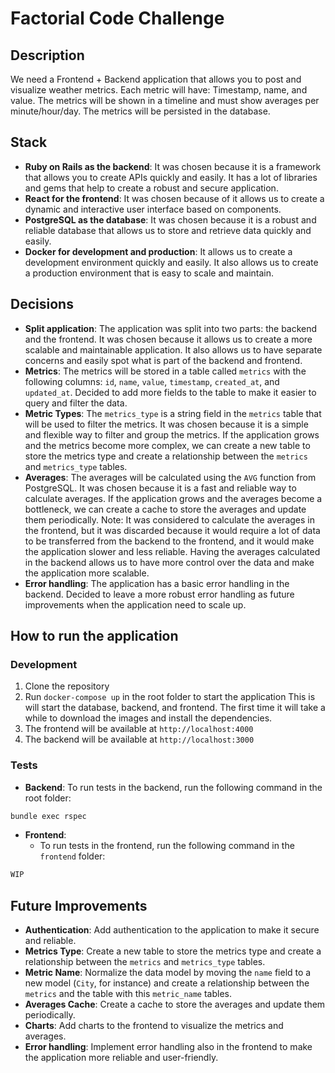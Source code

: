 # Factorial Code Challenge

## Description

We need a Frontend + Backend application that allows you to post and visualize weather metrics. Each metric will have: Timestamp, name, and value. The metrics will be shown in a timeline and must show averages per minute/hour/day. The metrics will be persisted in the database.

## Stack

- **Ruby on Rails as the backend**: It was chosen because it is a framework that allows you to create APIs quickly and easily. It has a lot of libraries and gems that help to create a robust and secure application.
- **React for the frontend**: It was chosen because of it allows us to create a dynamic and interactive user interface based on components.
- **PostgreSQL as the database**: It was chosen because it is a robust and reliable database that allows us to store and retrieve data quickly and easily.
- **Docker for development and production**: It allows us to create a development environment quickly and easily. It also allows us to create a production environment that is easy to scale and maintain.

## Decisions

- **Split application**: The application was split into two parts: the backend and the frontend. It was chosen because it allows us to create a more scalable and maintainable application. It also allows us to have separate concerns and easily spot what is part of the backend and frontend.
- **Metrics**: The metrics will be stored in a table called `metrics` with the following columns: `id`, `name`, `value`, `timestamp`, `created_at`, and `updated_at`. Decided to add more fields to the table to make it easier to query and filter the data.
- **Metric Types**: The `metrics_type` is a string field in the `metrics` table that will be used to filter the metrics. It was chosen because it is a simple and flexible way to filter and group the metrics. If the application grows and the metrics become more complex, we can create a new table to store the metrics type and create a relationship between the `metrics` and `metrics_type` tables.
- **Averages**: The averages will be calculated using the `AVG` function from PostgreSQL. It was chosen because it is a fast and reliable way to calculate averages. If the application grows and the averages become a bottleneck, we can create a cache to store the averages and update them periodically.
  Note: It was considered to calculate the averages in the frontend, but it was discarded because it would require a lot of data to be transferred from the backend to the frontend, and it would make the application slower and less reliable. Having the averages calculated in the backend allows us to have more control over the data and make the application more scalable.
- **Error handling**: The application has a basic error handling in the backend. Decided to leave a more robust error handling as future improvements when the application need to scale up.

## How to run the application

### Development

1. Clone the repository
2. Run `docker-compose up` in the root folder to start the application
  This is will start the database, backend, and frontend. The first time it will take a while to download the images and install the dependencies.
3. The frontend will be available at `http://localhost:4000`
4. The backend will be available at `http://localhost:3000`


### Tests

- **Backend**: To run tests in the backend, run the following command in the root folder:

```bash
bundle exec rspec
```
- **Frontend**:
  - To run tests in the frontend, run the following command in the `frontend` folder:

```bash
WIP
```


## Future Improvements

- **Authentication**: Add authentication to the application to make it secure and reliable.
- **Metrics Type**: Create a new table to store the metrics type and create a relationship between the `metrics` and `metrics_type` tables.
- **Metric Name**: Normalize the data model by moving the `name` field to a new model (`City`, for instance) and create a relationship between the `metrics` and the table with this `metric_name` tables.
- **Averages Cache**: Create a cache to store the averages and update them periodically.
- **Charts**: Add charts to the frontend to visualize the metrics and averages.
- **Error handling**: Implement error handling also in the frontend to make the application more reliable and user-friendly.
